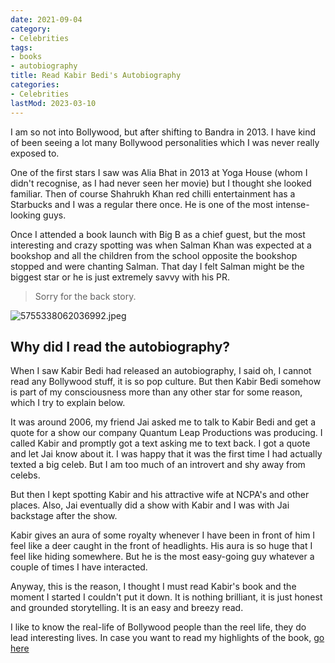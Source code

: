 ```yaml
---
date: 2021-09-04
category:
- Celebrities
tags:
- books
- autobiography
title: Read Kabir Bedi's Autobiography
categories:
- Celebrities
lastMod: 2023-03-10
---
```

I am so not into Bollywood, but after shifting to Bandra in 2013. I have kind of been seeing a lot many Bollywood personalities which I was never really exposed to. 

One of the first stars I saw was Alia Bhat in 2013 at Yoga House (whom I didn't recognise, as I had never seen her movie) but I thought she looked familiar. Then of course Shahrukh Khan red chilli entertainment has a Starbucks and I was a regular there once. He is one of the most intense-looking guys. 

Once I attended a book launch with Big B as a chief guest, but the most interesting and crazy spotting was when Salman Khan was expected at a bookshop and all the children from the school opposite the bookshop stopped and were chanting Salman. That day I felt Salman might be the biggest star or he is just extremely savvy with his PR.

> Sorry for the back story. 

![5755338062036992.jpeg](https://manojnayak.mataroa.blog/images/79884521.jpeg)

## Why did I read the autobiography?

When I saw Kabir Bedi had released an autobiography, I said oh, I cannot read any Bollywood stuff, it is so pop culture. But then Kabir Bedi somehow is part of my consciousness more than any other star for some reason, which I try to explain below.

It was around 2006, my friend Jai asked me to talk to Kabir Bedi and get a quote for a show our company Quantum Leap Productions was producing. I called Kabir and promptly got a text asking me to text back. I got a quote and let Jai know about it. I was happy that it was the first time I had actually texted a big celeb. But I am too much of an introvert and shy away from celebs. 

But then I kept spotting Kabir and his attractive wife at NCPA's and other places. Also, Jai eventually did a show with Kabir and I was with Jai backstage after the show. 

Kabir gives an aura of some royalty whenever I have been in front of him I feel like a deer caught in the front of headlights. His aura is so huge that I feel like hiding somewhere. But he is the most easy-going guy whatever a couple of times I have interacted. 

Anyway, this is the reason, I thought I must read Kabir's book and the moment I started I couldn't put it down. It is nothing brilliant, it is just honest and grounded storytelling. It is an easy and breezy read. 

I like to know the real-life of Bollywood people than the reel life, they do lead interesting lives. In case you want to read my highlights of the book, [go here](https://noisy-ton-866.notion.site/Stories-I-Must-Tell-7dbac1ff55ff4eda903c3a5daa134893)
